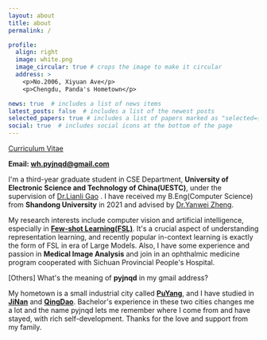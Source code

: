 ```yaml
---
layout: about
title: about
permalink: /

profile:
  align: right
  image: white.png
  image_circular: true # crops the image to make it circular
  address: >
    <p>No.2006, Xiyuan Ave</p>
    <p>Chengdu, Panda's Hometown</p>

news: true  # includes a list of news items
latest_posts: false  # includes a list of the newest posts
selected_papers: true # includes a list of papers marked as "selected={true}"
social: true  # includes social icons at the bottom of the page
---
```

[Curriculum Vitae](/assets/pdf/haowu_cv.pdf)  

**Email: wh.pyjnqd@gmail.com**

I'm a third-year graduate student in CSE Department, **University of Electronic Science and Technology of China(UESTC)**, under the supervision of [Dr.Lianli Gao](https://lianligao.github.io/) . I have received my B.Eng(Computer Science) from **Shandong University** in 2021 and advised by [Dr.Yanwei Zheng](https://ivyzheng.github.io/).

My research interests include computer vision and artificial intelligence, especially in [**Few-shot Learning(FSL)**](https://lilianweng.github.io/posts/2023-03-15-prompt-engineering/#few-shot). It's a crucial aspect of understanding representation learning, and recently popular in-context learning is exactly the form of FSL in era of Large Models. Also, I have some experience and passion in **Medical Image Analysis** and join in an ophthalmic medicine program cooperated with Sichuan Provincial People's Hospital.

[Others] What's the meaning of **pyjnqd** in my gmail address?

My hometown is a small industrial city called [**PuYang**](https://en.wikipedia.org/wiki/Puyang), and I have studied in [**JiNan**](https://en.wikipedia.org/wiki/Jinan) and [**QingDao**](https://en.wikipedia.org/wiki/Qingdao). Bachelor's experience in these two cities changes me a lot and the name pyjnqd lets me remember where I come from and have stayed, with rich self-development. Thanks for the love and support from my family.





